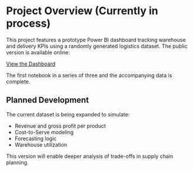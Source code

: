 # Project Overview (Currently in process)

This project features a prototype Power BI dashboard tracking warehouse and delivery KPIs using a randomly generated logistics dataset. The public version is available online:

[View the Dashboard](https://app.powerbi.com/view?r=eyJrIjoiODVhOTRhMDItYTZmZS00MDQ1LTg0NjctYzQwZjdhOGYwMmFmIiwidCI6IjlkYWJmYjc0LTZhMDQtNDhiMi04YjliLWQwOGU0NDY4MzgxMyJ9&pageName=f1ea0a7cc08856355006)

The first notebook in a series of three and the accompanying data is complete.

## Planned Development

The current dataset is being expanded to simulate:

- Revenue and gross profit per product
- Cost-to-Serve modeling
- Forecasting logic
- Warehouse utilization

This version will enable deeper analysis of trade-offs in supply chain planning.
